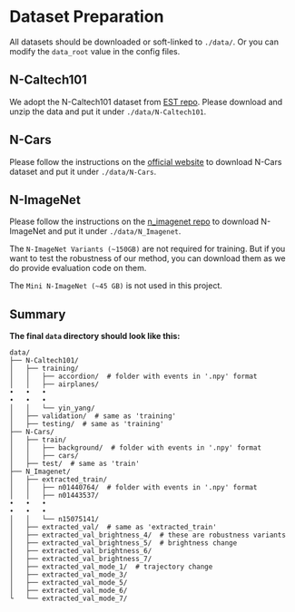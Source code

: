 # Dataset Preparation

All datasets should be downloaded or soft-linked to `./data/`.
Or you can modify the `data_root` value in the config files.

## N-Caltech101

We adopt the N-Caltech101 dataset from [EST repo](https://github.com/uzh-rpg/rpg_event_representation_learning#training).
Please download and unzip the data and put it under `./data/N-Caltech101`.

## N-Cars

Please follow the instructions on the [official website](https://www.prophesee.ai/2018/03/13/dataset-n-cars/) to download N-Cars dataset and put it under `./data/N-Cars`.

## N-ImageNet

Please follow the instructions on the [n_imagenet repo](https://github.com/82magnolia/n_imagenet#n-imagenet-towards-robust-fine-grained-object-recognition-with-event-cameras) to download N-ImageNet and put it under `./data/N_Imagenet`.

The `N-ImageNet Variants (~150GB)` are not required for training.
But if you want to test the robustness of our method, you can download them as we do provide evaluation code on them.

The `Mini N-ImageNet (~45 GB)` is not used in this project.

## Summary

**The final `data` directory should look like this:**

```
data/
├── N-Caltech101/
│   ├── training/
│   │   ├── accordion/  # folder with events in '.npy' format
│   │   ├── airplanes/
•   •   •
•   •   •
│   │   └── yin_yang/
│   ├── validation/  # same as 'training'
│   ├── testing/  # same as 'training'
├── N-Cars/
│   ├── train/
│   │   ├── background/  # folder with events in '.npy' format
│   │   ├── cars/
│   ├── test/  # same as 'train'
├── N_Imagenet/
│   ├── extracted_train/
│   │   ├── n01440764/  # folder with events in '.npy' format
│   │   ├── n01443537/
•   •   •
•   •   •
│   │   └── n15075141/
│   ├── extracted_val/  # same as 'extracted_train'
│   ├── extracted_val_brightness_4/  # these are robustness variants
│   ├── extracted_val_brightness_5/  # brightness change
│   ├── extracted_val_brightness_6/
│   ├── extracted_val_brightness_7/
│   ├── extracted_val_mode_1/  # trajectory change
│   ├── extracted_val_mode_3/
│   ├── extracted_val_mode_5/
│   ├── extracted_val_mode_6/
└   └── extracted_val_mode_7/
```
